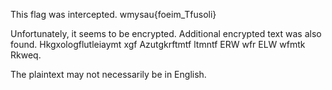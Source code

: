 This flag was intercepted. wmysau{foeim_Tfusoli}

Unfortunately, it seems to be encrypted. Additional encrypted text was also found.
Hkgxologflutleiaymt xgf Azutgkrftmtf ltmntf ERW wfr ELW wfmtk Rkweq.

The plaintext may not necessarily be in English.

